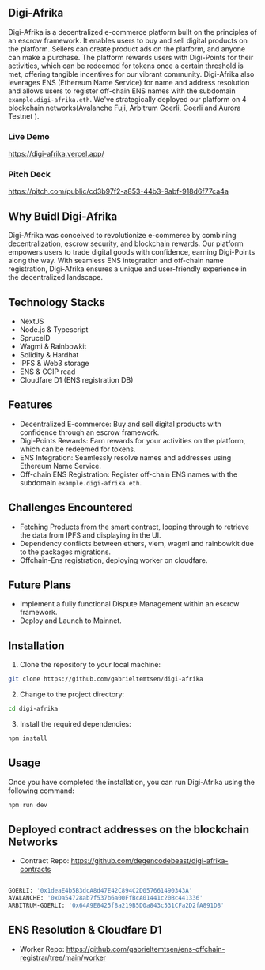 ## Digi-Afrika

Digi-Afrika is a decentralized e-commerce platform built on the principles of an escrow framework. It enables users to buy and sell digital products on the platform. Sellers can create product ads on the platform, and anyone can make a purchase. The platform rewards users with Digi-Points for their activities, which can be redeemed for tokens once a certain threshold is met, offering tangible incentives for our vibrant community. Digi-Afrika also leverages ENS (Ethereum Name Service) for name and address resolution and allows users to register off-chain ENS names with the subdomain `example.digi-afrika.eth`. We've strategically deployed our platform on 4 blockchain networks(Avalanche Fuji, Arbitrum Goerli, Goerli and Aurora Testnet ).  

### Live Demo
https://digi-afrika.vercel.app/


### Pitch Deck
https://pitch.com/public/cd3b97f2-a853-44b3-9abf-918d6f77ca4a


## Why Buidl Digi-Afrika
Digi-Afrika was conceived to revolutionize e-commerce by combining decentralization, escrow security, and blockchain rewards. Our platform empowers users to trade digital goods with confidence, earning Digi-Points along the way. With seamless ENS integration and off-chain name registration, Digi-Afrika ensures a unique and user-friendly experience in the decentralized landscape.

## Technology Stacks
* NextJS
* Node.js & Typescript
* SpruceID
* Wagmi & Rainbowkit
* Solidity & Hardhat
* IPFS & Web3 storage
* ENS & CCIP read
* Cloudfare D1 (ENS registration DB)



## Features
* Decentralized E-commerce: Buy and sell digital products with confidence through an escrow framework.
* Digi-Points Rewards: Earn rewards for your activities on the platform, which can be redeemed for tokens.
* ENS Integration: Seamlessly resolve names and addresses using Ethereum Name Service.
* Off-chain ENS Registration: Register off-chain ENS names with the subdomain `example.digi-afrika.eth`.


## Challenges Encountered
* Fetching Products from the smart contract, looping through to retrieve the data from IPFS and displaying in the UI.
* Dependency conflicts between ethers, viem, wagmi and rainbowkit due to the packages migrations.
* Offchain-Ens registration, deploying worker on cloudfare.

## Future  Plans
* Implement a fully functional Dispute Management within an escrow framework.
* Deploy and Launch to Mainnet.


## Installation
1. Clone the repository to your local machine: 
```bash
git clone https://github.com/gabrieltemtsen/digi-afrika

```
2. Change to the project directory: 
```bash
cd digi-afrika
```
3. Install the required dependencies: 
```bash
npm install
```
## Usage
Once you have completed the installation, you can run Digi-Afrika using the following 
command: 
```bash
npm run dev
```
## Deployed contract addresses on the blockchain Networks
*  Contract Repo: https://github.com/degencodebeast/digi-afrika-contracts

```bash

GOERLI: '0x1deaE4b5B3dcA8d47E42C894C2D057661490343A'
AVALANCHE: '0xDa54728ab7f537b6a00FfBcA01441c20Bc441336'
ARBITRUM-GOERLI: '0x64A9E8425f8a219B5D0a843c531CFa2D2fA891D8'

```
## ENS Resolution & Cloudfare D1
*  Worker Repo: https://github.com/gabrieltemtsen/ens-offchain-registrar/tree/main/worker

